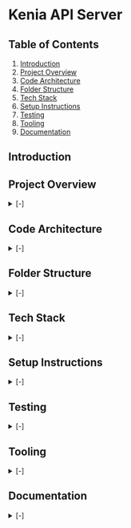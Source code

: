 # Kenia API Server

## Table of Contents

1. [Introduction](#introduction)
2. [Project Overview](#project-overview)
3. [Code Architecture](#design-patternarchitecture)
4. [Folder Structure](#folder-structure)
5. [Tech Stack](#tech-stack)
6. [Setup Instructions](#setup-instructions)
7. [Testing](#testing)
8. [Tooling](#tooling)
9. [Documentation](#documentation)

## Introduction

## Project Overview

<details>

<summary>[-]</summary>

Kenia is an API server designed for managing various workflows within a school environment. It provides dynamic capabilities to encapsulate and manage school workflows using flexible templates.

</details>

## Code Architecture

<details>

<summary>[-]</summary>

The project is bootstrapped using components defined in the `infrastructure` folder. This includes the initialization of essential services like the database, logger, middlewares, swagger doc, and the sxpress server.

- **Database**: The database configuration and connection setup are handled in the `infrastructure/internal/database` module. Prisma is used as the ORM for interacting with the database.
- **Logger**: A centralized logging service is set up in the `infrastructure/internal/logger` module to manage application-wide logging.
- **Express**: The express server configuration, including middleware setup and route initialization, is handled in the `infrastructure/internal/express` module.

The application logic is organized into modules under the `api/modules` folder. Each module encapsulates a specific domain of the application and follows the separation of concerns principle. By organizing the application into modules, we ensure that each module can operate independently and be maintained separately, promoting scalability, testability and maintainability

- **Controllers**: Each module has its controllers that define and manage API endpoints.
- **Services**: The services in each module contain the business logic and coordinate various operations.
- **Providers**: Providers are responsible for data access and interactions with the database, ensuring a clear separation between business logic and data access.

The project adheres to object-oriented programming principles and utilizes `tsyringe` for dependency injection to manage dependencies and promote modularity.

</details>

## Folder Structure

<details>

<summary>[-]</summary>

The project's folder structure is organized as follows:

```bash

kenia/
├── src/
│ ├── api/
│ │ ├── modules/
│ │ │ ├── auth/
│ │ │ │ ├── controllers/
│ │ │ │ ├── e2e/
│ │ │ │ ├── services/
│ │ │ │ │ ├── __tests__/
│ │ │ │ └── providers/
│ │ │ │ └── ...
│ │ │ ├── staff/
│ │ │ │ ├── controllers/
│ │ │ │ ├── e2e/
│ │ │ │ ├── services/
│ │ │ │ │ ├── __tests__/
│ │ │ │ └── providers/
│ │ │ │ └── ...
│ │ │ ├── base/
│ │ │ │ ├── controllers/
│ │ │ │ ├── services/
│ │ │ │ └── ...
│ │ │ └── ...
│ │ ├── shared/
│ │ │ ├── helpers/
│ │ │ ├── services/
│ │ │ └── types/
│ │ │ └── ...
│ ├── config/
│ ├── infrastructure/
│ │ │ ├── external/
│ │ │ └── internal/
│ │ │ │ ├── application/
│ │ │ │ ├── database/
│ │ │ │ └── middlewares/
│ │ │ │ └── ...
│ ├── types/
│ ├── utils/
│ └── index.ts
├── .env.example
└── README.md

```

</details>

## Tech Stack

<details>

<summary>[-]</summary>

Kenia is built using the following technologies and tools:

- **Express**
- **TypeScript**
- **Jest**
- **Prisma**
- **Tsyringe**
- **Docker**

The project was bootstrapped with `pnpm` and includes a setup script (`pnpm run dev`) for development.

</details>

## Setup Instructions

<details>
<summary>[-]</summary>

To set up Kenia locally, follow these steps:

- Ensure you have docker installed.
- Set environment variables in .env.dev file based on .env.example.

1. **Clone the repository**:

   ```bash
   git clone https://github.com/LoganXav/KeniaAPI.git
   ```

2. **Navigate to the project directory**:

   ```bash
   cd KeniaAPI
   ```

3. **Run Docker to start the application**:

   ```bash
   docker-compose up -d
   ```

4. **Generate Prisma client**:

   ```bash
   pnpm run prisma:generate
   ```

5. **Run migrations**:

   ```bash
   pnpm run prisma:migrate
   ```

</details>

## Testing

<details>
<summary>[-]</summary>

### Unit Tests

- **Tool**: Jest
- **Location**: `api/modules/[module]/services/__tests__/`
- **Description**: Unit tests are written to verify the functionality of individual services. Each service has corresponding tests to ensure that the business logic works as expected.

### End-to-End (E2E) Tests

- **Tool**: Jest, Supertest
- **Location**: `api/modules/[module]/e2e/`
- **Description**: E2E tests are used to test the entire application flow, from controllers handling HTTP requests to the database access layer returned by providers. These tests ensure that the API endpoints work correctly with the Prisma ORM.

### Database for E2E Tests

- **Configuration**: A local Postgres database running in a Docker container is used for E2E tests. The Docker container is defined in `docker-compose.yml`.

- **Test**: Runs all tests

  ```bash
  pnpm run test
  ```

- **Test Coverage**: Runs tests with coverage reporting

  ```bash
  pnpm run test:coverage
  ```

- **Test Watch**: Runs tests in watch mode

  ```bash
  pnpm run test:watch
  ```

<!-- - **E2E Test**: Runs end-to-end tests -->

  <!-- ```bash -->
  <!-- pnpm test:e2e -->
  <!-- ``` -->

</details>

## Tooling

<details>
<summary>[-]</summary>

To maintain code quality and consistency, Kenia utilizes the following tooling:

- **Husky**: The project uses Husky to manage Git hooks, ensuring that linters and tests run automatically before any code is committed or pushed.

- **ESLint**: ESLint is our go-to tool for linting JavaScript and TypeScript. We've configured it with a set of rules tailored to our coding style and best practices,

- **Prettier**: Using prettier ensures that all code adheres to a consistent style, making it easier to read and maintain. It automatically formats code on commit using Husky's pre-commit hooks.

- **Commit Lint**: We enforce a strict commit message format as defined in `/commitlint.config.mjs` using a linter setup via Husky's commit-msg hook.
  e.g

  ```bash
  Feat: add new user login feature
  Fix: resolve issue with user permissions
  ```

</details>

## Documentation

<details>
<summary>[-]</summary>

The project uses `swagger-ui-express` for API documentation. Swagger documentation is dynamically generated when routes are registered.

**Endpoint for Swagger UI**: `/docs`

</details>
